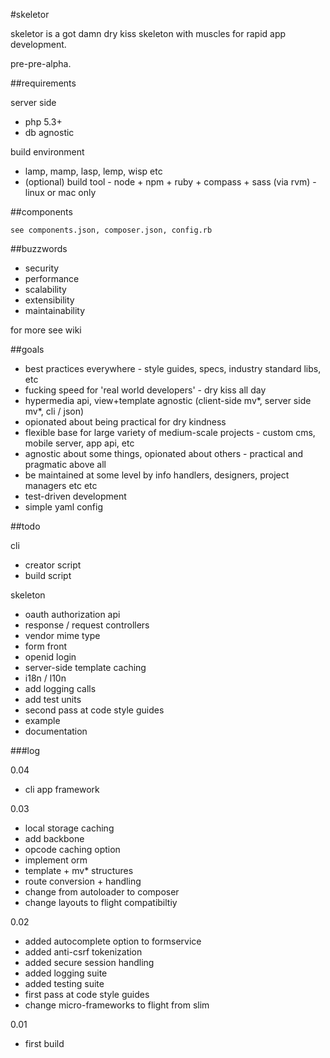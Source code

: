 #skeletor

skeletor is a got damn dry kiss skeleton with muscles for rapid app development. 

pre-pre-alpha.

##requirements

server side

- php 5.3+
- db agnostic

build environment

- lamp, mamp, lasp, lemp, wisp etc
- (optional) build tool - node + npm + ruby + compass + sass (via rvm) - linux or mac only

##components

	see components.json, composer.json, config.rb

##buzzwords

- security
- performance
- scalability
- extensibility
- maintainability

for more see wiki

##goals

- best practices everywhere - style guides, specs, industry standard libs, etc
- fucking speed for 'real world developers' - dry kiss all day
- hypermedia api, view+template agnostic (client-side mv*, server side mv*, cli / json)
- opionated about being practical for dry kindness
- flexible base for large variety of medium-scale projects - custom cms, mobile server, app api, etc
- agnostic about some things, opionated about others - practical and pragmatic above all
- be maintained at some level by info handlers, designers, project managers etc etc 
- test-driven development
- simple yaml config

##todo

cli

- creator script
- build script

skeleton
- oauth authorization api
- response / request controllers
- vendor mime type
- form front
- openid login
- server-side template caching
- i18n / l10n
- add logging calls
- add test units
- second pass at code style guides
- example
- documentation


###log

0.04

- cli app framework


0.03

- local storage caching
- add backbone
- opcode caching option
- implement orm
- template + mv* structures
- route conversion + handling
- change from autoloader to composer
- change layouts to flight compatibiltiy

0.02

- added autocomplete option to formservice
- added anti-csrf tokenization
- added secure session handling
- added logging suite
- added testing suite
- first pass at code style guides
- change micro-frameworks to flight from slim

0.01

- first build

